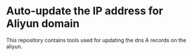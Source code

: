 # Auto-update the IP address for Aliyun domain

This repository contains tools used for updating the dns A records on the aliyun.
